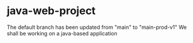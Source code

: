 # java-web-project
The default branch has been updated from "main" to "main-prod-v1" 
We shall be working on a java-based application 

